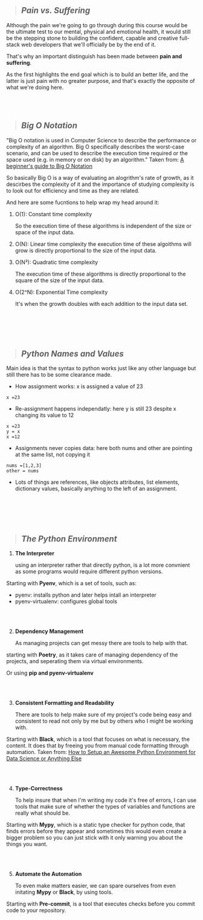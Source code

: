 >## ***Pain vs. Suffering***

Although the pain we're going to go through during this course would be the ultimate test to our mental, physical and emotional health, it would still be the stepping stone to building the confident, capable and creative full-stack web developers that we'll officially be by the end of it.

That's why an important distinguish has been made between **pain and suffering**.

As the first highlights the end goal which is to build an better life, and the latter is just pain with no greater purpose, and that's exactly the opposite of what we're doing here.
<br>
</br>
<br>
</br>

>## ***Big O Notation***

"Big O notation is used in Computer Science to describe the performance or complexity of an algorithm. Big O specifically describes the worst-case scenario, and can be used to describe the execution time required or the space used (e.g. in memory or on disk) by an algorithm."
Taken from: [A beginner's guide to Big O Notation](https://rob-bell.net/2009/06/a-beginners-guide-to-big-o-notation)


So basically Big O is a way of evaluating an alogrithm's rate of growth, as it descirbes the complexity of it and the importance of studying complexity is to look out for efficiency and time as they are related.

And here are some fucntions to help wrap my head around it:

1. O(1): Constant time complexity

    So the execution time of these algorithms is independent of the size or space of the input data.

2. O(N): Linear time complexity
the execution time of these algoithms will grow is directly proportional to the size of the input data.

3. O(N²): Quadratic time complexity

    The execution time of these algorithms is directly proportional to the square of the size of the input data.

4. O(2^N):  Exponential Time complexity

    It's when the growth doubles with each addition to the input data set.
<br>
</br>
<br>
</br>

>## ***Python Names and Values***

Main idea is that the syntax to python works just like any other language but still there has to be some clearance made.



- How assignment works: x is assigned a value of 23
``` 
x =23
```





- Re-assignment happens independatly: here y is still 23 despite x changing its value to 12
```
x =23
y = x
x =12
```



- Assignments never copies data: here both nums and other are pointing at the same list, not copying it
```
nums =[1,2,3]
other = nums
```

- Lots of things are references, like objects attributes, list elements, dictionary values, basically anything to the left of an assignment.
<br>
</br>
<br>
</br>

>## ***The Python Environment***

1. **The Interpreter**

   using an interpreter rather that directly python, is a lot more convnient as some programs would require different python versions.



Starting with **Pyenv**, which is a set of tools, such as:

-  pyenv: installs python and later helps intall an interpreter
- pyenv-virtualenv: configures global tools

<br>
</br>

2. **Dependency Management**
   
    As managing projects can get messy there are tools to help with that.

starting with **Poetry**, as it takes care of managing dependency of the projects, and seperating them via virtual environments.

Or using **pip and pyenv-virtualenv**

<br>
</br>

3. **Consistent Formatting and Readability**

   There are tools to help make sure of my project's code being easy and consistent to read not only by me but by others who I might be working with.

Starting with **Black**, which is a tool that focuses on what is necessary, the content. It does that by freeing you from manual code formatting through automation. 
Taken from: [How to Setup an Awesome Python Environment for Data Science or Anything Else](https://towardsdatascience.com/how-to-setup-an-awesome-python-environment-for-data-science-or-anything-else-35d358cc95d5)

<br>
</br>

4. **Type-Correctness**

    To help insure that when I'm writing my code it's free of errors, I can use tools that make sure of whether the types of variables and functions are really what should be.

Starting with **Mypy**, which is a static type checker for python code, that finds errors before they appear and sometimes this would even create a bigger problem so you can just stick with it only warning you about the things you want.

<br>
</br>

5. **Automate the Automation**

    To even make matters easier, we can spare ourselves from even initating **Mypy** or **Black**, by using tools.

Starting with **Pre-commit**, is a tool that executes checks before you commit code to your repository.